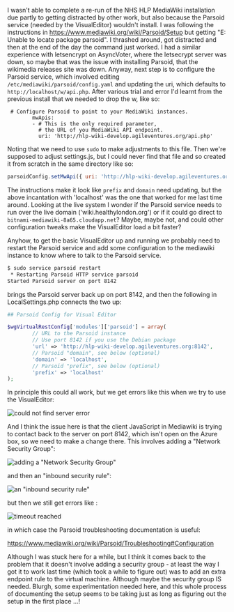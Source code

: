 I wasn't able to complete a re-run of the NHS HLP MediaWiki installation due partly to getting distracted by other work, but also because the Parsoid service (needed by the VisualEditor) wouldn't install.  I was following the instructions in https://www.mediawiki.org/wiki/Parsoid/Setup but getting "E: Unable to locate package parsoid".  I thrashed around, got distracted and then at the end of the day the command just worked.  I had a similar experience with letsencrypt on AsyncVoter, where the letsecrypt server was down, so maybe that was the issue with installing Parsoid, that the wikimedia releases site was down.  Anyway, next step is to configure the Parsoid service, which involved editing `/etc/mediawiki/parsoid/config.yaml` and updating the uri, which defaults to `http://localhost/w/api.php`.  After various trial and error I'd learnt from the previous install that we needed to drop the w, like so:  

```
 # Configure Parsoid to point to your MediaWiki instances.
        mwApis:
        - # This is the only required parameter,
          # the URL of you MediaWiki API endpoint.
          uri: 'http://hlp-wiki-develop.agileventures.org/api.php'
```

Noting that we need to use `sudo` to make adjustments to this file.  Then we're supposed to adjust settings.js, but I could never find that file and so created it from scratch in the same directory like so:

```js
parsoidConfig.setMwApi({ uri: 'http://hlp-wiki-develop.agileventures.org/api.php', prefix: 'localhost', domain: 'localhost' });
```

The instructions make it look like `prefix` and `domain` need updating, but the above incantation with 'localhost' was the one that worked for me last time around.  Looking at the live system I wonder if the Parsoid service needs to run over the live domain ('wiki.healthylondon.org') or if it could go direct to `bitnami-mediawiki-8a65.cloudapp.net`?  Maybe, maybe not, and could other configuration tweaks make the VisualEditor load a bit faster?

Anyhow, to get the basic VisualEditor up and running we probably need to restart the Parsoid service and add some configuration to the mediawiki instance to know where to talk to the Parsoid service.

```sh
$ sudo service parsoid restart
 * Restarting Parsoid HTTP service parsoid
Started Parsoid server on port 8142
```
brings the Parsoid server back up on port 8142, and then the following in LocalSettings.php connects the two up:

```php
## Parsoid Config for Visual Editor

$wgVirtualRestConfig['modules']['parsoid'] = array(
        // URL to the Parsoid instance
        // Use port 8142 if you use the Debian package
        'url' => 'http://hlp-wiki-develop.agileventures.org:8142',
        // Parsoid "domain", see below (optional)
        'domain' => 'localhost',
        // Parsoid "prefix", see below (optional)
        'prefix' => 'localhost'
);
```

In principle this could all work, but we get errors like this when we try to use the VisualEditor:

![could not find server error](https://www.dropbox.com/s/xr1198z72jforf0/Screenshot%202017-05-22%2010.21.31.png?dl=1)

And I think the issue here is that the client JavaScript in Mediawiki is trying to contact back to the server on port 8142, which isn't open on the Azure box, so we need to make a change there.  This involves adding a "Network Security Group":

![adding a "Network Security Group"](https://www.dropbox.com/s/w9sb7stbq88wams/Screenshot%202017-05-22%2010.26.37.png?dl=1)

and then an "inbound security rule":

![an "inbound security rule"](https://www.dropbox.com/s/59o0krege5temk9/Screenshot%202017-05-22%2010.28.20.png?dl=1)

but then we still get errors like :

![timeout reached](https://www.dropbox.com/s/l810011weec2vef/Screenshot%202017-05-22%2010.34.32.png?dl=1)

in which case the Parsoid troubleshooting documentation is useful:

https://www.mediawiki.org/wiki/Parsoid/Troubleshooting#Configuration

Although I was stuck here for a while, but I think it comes back to the problem that it doesn't involve adding a security group - at least the way I got it to work last time (which took a while to figure out) was to add an extra endpoint rule to the virtual machine.  Although maybe the security group IS needed.  Blurgh, some experimentation needed here, and this whole process of documenting the setup seems to be taking just as long as figuring out the setup in the first place ...!





